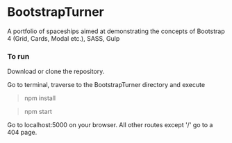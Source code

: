 # BootstrapTurner
 A portfolio of spaceships aimed at demonstrating the concepts of Bootstrap 4 (Grid, Cards, Modal etc.), SASS, Gulp


### To run
Download or clone the repository. 

Go to terminal, traverse to the BootstrapTurner directory and execute

> npm install

> npm start

Go to localhost:5000 on your browser. All other routes except '/' go to a 404 page.
